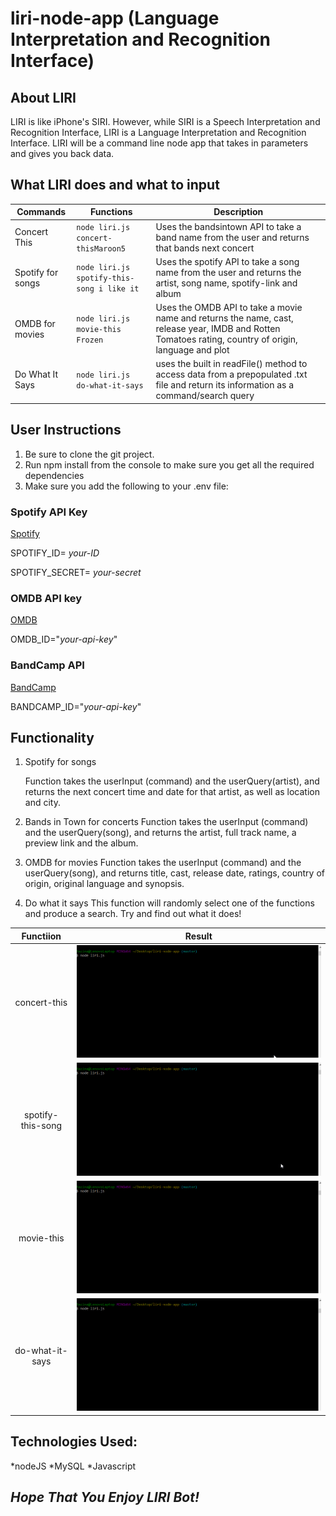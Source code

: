 # **liri-node-app (Language Interpretation and Recognition Interface)**

## About LIRI
LIRI is like iPhone's SIRI. However, while SIRI is a Speech Interpretation and Recognition Interface, LIRI is a Language Interpretation and Recognition Interface. LIRI will be a command line node app that takes in parameters and gives you back data.

## What LIRI does and what to input

Commands | Functions | Description
------------ | ------------- | -------------
Concert This | ```node liri.js concert-thisMaroon5``` | Uses the bandsintown API to take a band name from the user and returns that bands next concert
Spotify for songs | ```node liri.js spotify-this-song i like it``` | Uses the spotify API to take a song name from the user and returns the artist, song name, spotify-link and album
OMDB for movies | ```node liri.js movie-this Frozen``` | Uses the OMDB API to take a movie name and returns the name, cast, release year, IMDB and Rotten Tomatoes rating, country of origin, language and plot
Do What It Says | ```node liri.js do-what-it-says``` | uses the built in readFile() method to access data from a prepopulated .txt file and return its information as a command/search query

## User Instructions
1. Be sure to clone the git project.
2. Run npm install from the console to make sure you get all the required dependencies
3. Make sure you add the following to your .env file:

### **Spotify API Key**
[Spotify](https://developer.spotify.com/my-applications/#!/)

SPOTIFY_ID= _your-ID_

SPOTIFY_SECRET= _your-secret_

### **OMDB API key**
[OMDB](http://www.omdbapi.com/apikey.aspx)

OMDB_ID="_your-api-key_"

### **BandCamp API**
[BandCamp](https://bandcamp.com/developer#calling_the_api)

BANDCAMP_ID="_your-api-key_"

## Functionality

1. Spotify for songs

    Function takes the userInput (command) and the userQuery(artist), and returns the next concert time and date for that artist, as well as location and city.

2. Bands in Town for concerts
    Function takes the userInput (command) and the userQuery(song), and returns the artist, full track name, a preview link and the album.

3. OMDB for movies
    Function takes the userInput (command) and the userQuery(song), and returns title, cast, release date, ratings, country of origin, original language and synopsis. 

4. Do what it says
    This function will randomly select one of the functions and produce a search. Try and find out what it does!

| Functiion | Result | 
|:---: |:-----: 
| concert-this | ![console-example](images/concert-this.gif) 
| spotify-this-song | ![console-example](images/spotify-this-song.gif) 
| movie-this | ![console-example](images/movie-this.gif) 
| do-what-it-says | ![console-example](images/do-what-it-says.gif)  


## Technologies Used:
*nodeJS
*MySQL
*Javascript

## *Hope That You Enjoy LIRI Bot!*